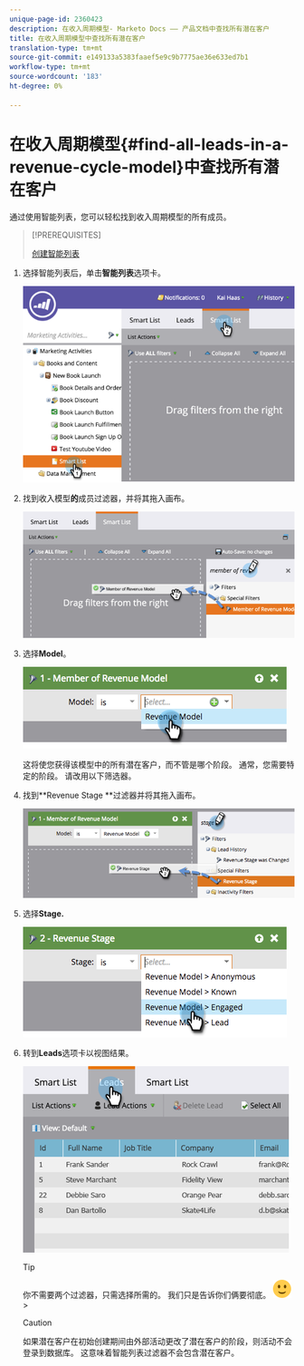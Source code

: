 ```yaml
---
unique-page-id: 2360423
description: 在收入周期模型- Marketo Docs —— 产品文档中查找所有潜在客户
title: 在收入周期模型中查找所有潜在客户
translation-type: tm+mt
source-git-commit: e149133a5383faaef5e9c9b7775ae36e633ed7b1
workflow-type: tm+mt
source-wordcount: '183'
ht-degree: 0%

---
```



# 在收入周期模型{#find-all-leads-in-a-revenue-cycle-model}中查找所有潜在客户

通过使用智能列表，您可以轻松找到收入周期模型的所有成员。

>[!PREREQUISITES]
>
>[创建智能列表](../../../../product-docs/core-marketo-concepts/smart-lists-and-static-lists/creating-a-smart-list/create-a-smart-list.md)

1. 选择智能列表后，单击&#x200B;**智能列表**&#x200B;选项卡。

   ![](assets/image2015-4-29-14-3a6-3a36.png)

1. 找到收入模型&#x200B;**的**&#x200B;成员过滤器，并将其拖入画布。

   ![](assets/image2015-4-29-14-3a12-3a33.png)

1. 选择&#x200B;**Model**。

   ![](assets/image2015-5-13-18-3a2-3a23.png)

   这将使您获得该模型中的所有潜在客户，而不管是哪个阶段。 通常，您需要特定的阶段。 请改用以下筛选器。

1. 找到**Revenue Stage **过滤器并将其拖入画布。

   ![](assets/image2015-5-13-17-3a27-3a0.png)

1. 选择&#x200B;**Stage.**

   ![](assets/image2015-5-13-17-3a31-3a9.png)

1. 转到&#x200B;**Leads**&#x200B;选项卡以视图结果。

   ![](assets/2.png)

   >[!TIP]
   >
   >你不需要两个过滤器，只需选择所需的。 我们只是告诉你们俩要彻底。 ![(smile)](assets/smile.svg)   >

   >[!CAUTION]
   >
   >如果潜在客户在初始创建期间由外部活动更改了潜在客户的阶段，则活动不会登录到数据库。 这意味着智能列表过滤器不会包含潜在客户。

